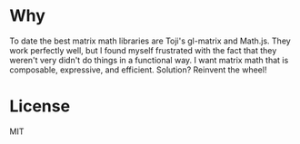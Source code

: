 Why
===
To date the best matrix math libraries are Toji's gl-matrix and Math.js. They work
perfectly well, but I found myself frustrated with the fact that they weren't very
didn't do things in a functional way. I want matrix math that is composable, 
expressive, and efficient. Solution? Reinvent the wheel!

License
=======
MIT
